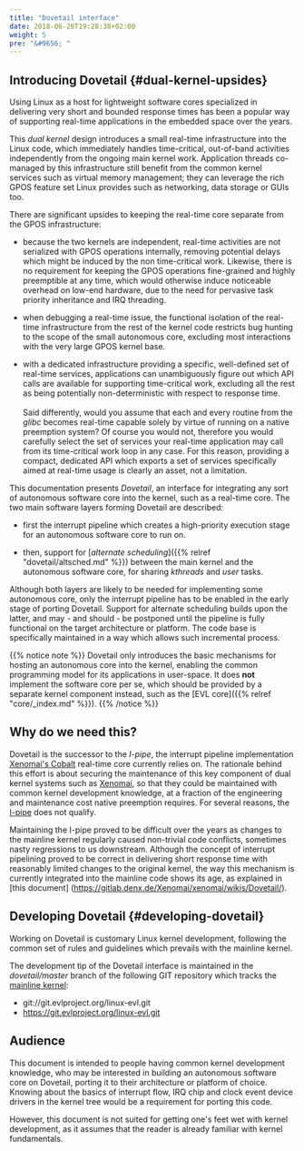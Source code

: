 ```yaml
---
title: "Dovetail interface"
date: 2018-06-26T19:28:38+02:00
weight: 5
pre: "&#9656; "
---
```


## Introducing Dovetail {#dual-kernel-upsides}

Using Linux as a host for lightweight software cores specialized in
delivering very short and bounded response times has been a popular
way of supporting real-time applications in the embedded space over
the years.

This *dual kernel* design introduces a small real-time infrastructure
into the Linux code, which immediately handles time-critical,
out-of-band activities independently from the ongoing main kernel
work. Application threads co-managed by this infrastructure still
benefit from the common kernel services such as virtual memory
management; they can leverage the rich GPOS feature set Linux provides
such as networking, data storage or GUIs too.

There are significant upsides to keeping the real-time core separate
from the GPOS infrastructure:

- because the two kernels are independent, real-time activities are
  not serialized with GPOS operations internally, removing potential
  delays which might be induced by the non time-critical
  work. Likewise, there is no requirement for keeping the GPOS
  operations fine-grained and highly preemptible at any time, which
  would otherwise induce noticeable overhead on low-end hardware, due
  to the need for pervasive task priority inheritance and IRQ
  threading.

- when debugging a real-time issue, the functional isolation of the
  real-time infrastructure from the rest of the kernel code restricts
  bug hunting to the scope of the small autonomous core, excluding
  most interactions with the very large GPOS kernel base.

- with a dedicated infrastructure providing a specific, well-defined
  set of real-time services, applications can unambiguously figure out
  which API calls are available for supporting time-critical work,
  excluding all the rest as being potentially non-deterministic with
  respect to response time. \
  \
  Said differently, would you assume that each and every routine from
  the _glibc_ becomes real-time capable solely by virtue of running on a
  native preemption system? Of course you would not, therefore you would
  carefully select the set of services your real-time application may
  call from its time-critical work loop in any case. For this reason,
  providing a compact, dedicated API which exports a set of services
  specifically aimed at real-time usage is clearly an asset, not a
  limitation.

This documentation presents _Dovetail_, an interface for integrating
any sort of autonomous software core into the kernel, such as a
real-time core. The two main software layers forming Dovetail are
described:

- first the interrupt pipeline which creates a high-priority execution
stage for an autonomous software core to run on.

- then, support for [_alternate scheduling_]({{% relref
"dovetail/altsched.md" %}}) between the main kernel and the
autonomous software core, for sharing *kthreads* and *user* tasks.

Although both layers are likely to be needed for implementing some
autonomous core, only the interrupt pipeline has to be enabled in the
early stage of porting Dovetail. Support for alternate scheduling
builds upon the latter, and may - and should - be postponed until the
pipeline is fully functional on the target architecture or
platform. The code base is specifically maintained in a way which
allows such incremental process.

{{% notice note %}}
Dovetail only introduces the basic mechanisms for hosting an
autonomous core into the kernel, enabling the common programming model
for its applications in user-space. It does **not** implement the
software core per se, which should be provided by a separate kernel
component instead, such as the [EVL core]({{% relref "core/_index.md" %}}).
{{% /notice %}}

## Why do we need this?

Dovetail is the successor to the *I-pipe*, the interrupt pipeline
implementation [Xenomai's Cobalt](https://xenomai.org/gitlab/xenomai/)
real-time core currently relies on. The rationale behind this effort
is about securing the maintenance of this key component of dual kernel
systems such as [Xenomai](https://xenomai.org), so that they could be
maintained with common kernel development knowledge, at a fraction of
the engineering and maintenance cost native preemption requires. For
several reasons, the
[I-pipe](https://gitlab.denx.de/Xenomai/xenomai/wikis/Dovetail/) does
not qualify.

Maintaining the I-pipe proved to be difficult over the years as
changes to the mainline kernel regularly caused non-trivial code
conflicts, sometimes nasty regressions to us downstream. Although the
concept of interrupt pipelining proved to be correct in delivering
short response time with reasonably limited changes to the original
kernel, the way this mechanism is currently integrated into the
mainline code shows its age, as explained in [this document]
(https://gitlab.denx.de/Xenomai/xenomai/wikis/Dovetail/).

## Developing Dovetail {#developing-dovetail}

Working on Dovetail is customary Linux kernel development, following
the common set of rules and guidelines which prevails with the
mainline kernel.

The development tip of the Dovetail interface is maintained in the
_dovetail/master_ branch of the following GIT repository which tracks
the [mainline
kernel](git://git.kernel.org/pub/scm/linux/kernel/git/torvalds/linux-2.6.git):

  * git://git.evlproject.org/linux-evl.git
  * https://git.evlproject.org/linux-evl.git

## Audience

This document is intended to people having common kernel development
knowledge, who may be interested in building an autonomous software
core on Dovetail, porting it to their architecture or platform of
choice. Knowing about the basics of interrupt flow, IRQ chip and clock
event device drivers in the kernel tree would be a requirement for
porting this code.

However, this document is not suited for getting one's feet wet with
kernel development, as it assumes that the reader is already familiar
with kernel fundamentals.
